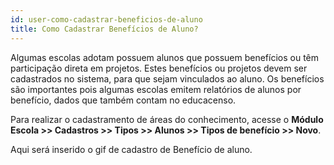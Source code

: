 ```yaml
---
id: user-como-cadastrar-beneficios-de-aluno
title: Como Cadastrar Benefícios de Aluno?
---
```


Algumas escolas adotam possuem alunos que possuem benefícios ou têm participação direta em projetos. Estes benefícios ou projetos devem ser cadastrados no sistema, para que sejam vinculados ao aluno. Os benefícios são importantes pois algumas escolas emitem relatórios de alunos por benefício, dados que também contam no educacenso.

Para realizar o cadastramento de áreas do conhecimento, acesse o **Módulo Escola >> Cadastros >> Tipos >> Alunos >> Tipos de benefício >> Novo**.

Aqui será inserido o gif de cadastro de Benefício de aluno.
